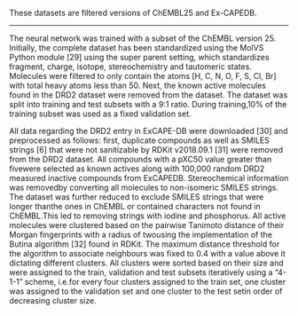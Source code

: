 These datasets are filtered versions of ChEMBL25 and Ex-CAPEDB.
___


The neural network was trained with a subset of the ChEMBL version 25. Initially, the complete dataset has  been  standardized  using  the  MolVS  Python  module [29] using  the  super  parent  setting,  which standardizes  fragment,  charge,  isotope,  stereochemistry  and  tautomeric  states. Molecules  were filtered to only contain the atoms [H, C, N, O, F, S, Cl, Br] with total heavy atoms less than 50. Next, the known active molecules found in the DRD2 dataset were removed from the dataset. The dataset  was  split  into  training and test  subsets  with  a  9:1  ratio. During  training,10%  of the training subset was used as a fixed validation set.

All data regarding the DRD2 entry in ExCAPE-DB were downloaded [30] and preprocessed as follows: first, duplicate compounds as well as SMILES strings [6] that were not sanitizable by RDKit v2018.09.1 [31] were removed from the DRD2 dataset. All compounds with a pXC50 value greater than fivewere selected  as  known  actives  along  with  100,000  random DRD2 measured inactive  compounds from ExCAPEDB.  Stereochemical information  was  removedby  converting  all  molecules  to  non-isomeric SMILES strings. The dataset was further reduced to exclude SMILES strings that were longer thanthe ones in ChEMBL or contained characters not found in ChEMBL.This led to removing strings with iodine and phosphorus. All active molecules were clustered based on the pairwise Tanimoto distance of their Morgan fingerprints with a radius of twousing the implementation of the Butina algorithm [32] found in RDKit. The maximum distance threshold for the algorithm to associate neighbours was fixed to 0.4 with a value above it dictating different clusters. All clusters were sorted based on their size and were assigned to the train, validation and test subsets iteratively using a “4-1-1” scheme, i.e.for every four clusters assigned to the train set, one cluster was assigned to the validation set and one cluster to the test setin order of decreasing cluster size.
